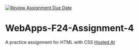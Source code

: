 [![Review Assignment Due Date](https://classroom.github.com/assets/deadline-readme-button-22041afd0340ce965d47ae6ef1cefeee28c7c493a6346c4f15d667ab976d596c.svg)](https://classroom.github.com/a/YNXypkor)
# WebApps-F24-Assignment-4
A practice assignment for HTML with CSS
<a href="https://44-563-webapps-f24.github.io/44563-webapps-f24-assignment4-MukundSaiRathod/"> Hosted At </a>
